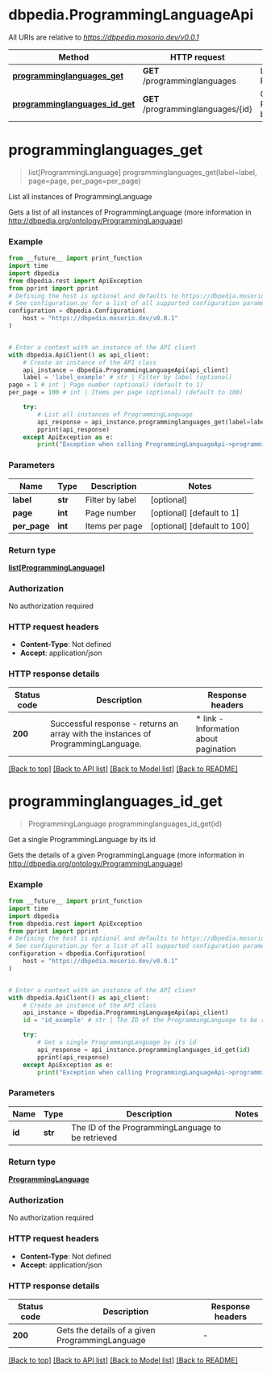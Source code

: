 # dbpedia.ProgrammingLanguageApi

All URIs are relative to *https://dbpedia.mosorio.dev/v0.0.1*

Method | HTTP request | Description
------------- | ------------- | -------------
[**programminglanguages_get**](ProgrammingLanguageApi.md#programminglanguages_get) | **GET** /programminglanguages | List all instances of ProgrammingLanguage
[**programminglanguages_id_get**](ProgrammingLanguageApi.md#programminglanguages_id_get) | **GET** /programminglanguages/{id} | Get a single ProgrammingLanguage by its id


# **programminglanguages_get**
> list[ProgrammingLanguage] programminglanguages_get(label=label, page=page, per_page=per_page)

List all instances of ProgrammingLanguage

Gets a list of all instances of ProgrammingLanguage (more information in http://dbpedia.org/ontology/ProgrammingLanguage)

### Example

```python
from __future__ import print_function
import time
import dbpedia
from dbpedia.rest import ApiException
from pprint import pprint
# Defining the host is optional and defaults to https://dbpedia.mosorio.dev/v0.0.1
# See configuration.py for a list of all supported configuration parameters.
configuration = dbpedia.Configuration(
    host = "https://dbpedia.mosorio.dev/v0.0.1"
)


# Enter a context with an instance of the API client
with dbpedia.ApiClient() as api_client:
    # Create an instance of the API class
    api_instance = dbpedia.ProgrammingLanguageApi(api_client)
    label = 'label_example' # str | Filter by label (optional)
page = 1 # int | Page number (optional) (default to 1)
per_page = 100 # int | Items per page (optional) (default to 100)

    try:
        # List all instances of ProgrammingLanguage
        api_response = api_instance.programminglanguages_get(label=label, page=page, per_page=per_page)
        pprint(api_response)
    except ApiException as e:
        print("Exception when calling ProgrammingLanguageApi->programminglanguages_get: %s\n" % e)
```

### Parameters

Name | Type | Description  | Notes
------------- | ------------- | ------------- | -------------
 **label** | **str**| Filter by label | [optional] 
 **page** | **int**| Page number | [optional] [default to 1]
 **per_page** | **int**| Items per page | [optional] [default to 100]

### Return type

[**list[ProgrammingLanguage]**](ProgrammingLanguage.md)

### Authorization

No authorization required

### HTTP request headers

 - **Content-Type**: Not defined
 - **Accept**: application/json

### HTTP response details
| Status code | Description | Response headers |
|-------------|-------------|------------------|
**200** | Successful response - returns an array with the instances of ProgrammingLanguage. |  * link - Information about pagination <br>  |

[[Back to top]](#) [[Back to API list]](../README.md#documentation-for-api-endpoints) [[Back to Model list]](../README.md#documentation-for-models) [[Back to README]](../README.md)

# **programminglanguages_id_get**
> ProgrammingLanguage programminglanguages_id_get(id)

Get a single ProgrammingLanguage by its id

Gets the details of a given ProgrammingLanguage (more information in http://dbpedia.org/ontology/ProgrammingLanguage)

### Example

```python
from __future__ import print_function
import time
import dbpedia
from dbpedia.rest import ApiException
from pprint import pprint
# Defining the host is optional and defaults to https://dbpedia.mosorio.dev/v0.0.1
# See configuration.py for a list of all supported configuration parameters.
configuration = dbpedia.Configuration(
    host = "https://dbpedia.mosorio.dev/v0.0.1"
)


# Enter a context with an instance of the API client
with dbpedia.ApiClient() as api_client:
    # Create an instance of the API class
    api_instance = dbpedia.ProgrammingLanguageApi(api_client)
    id = 'id_example' # str | The ID of the ProgrammingLanguage to be retrieved

    try:
        # Get a single ProgrammingLanguage by its id
        api_response = api_instance.programminglanguages_id_get(id)
        pprint(api_response)
    except ApiException as e:
        print("Exception when calling ProgrammingLanguageApi->programminglanguages_id_get: %s\n" % e)
```

### Parameters

Name | Type | Description  | Notes
------------- | ------------- | ------------- | -------------
 **id** | **str**| The ID of the ProgrammingLanguage to be retrieved | 

### Return type

[**ProgrammingLanguage**](ProgrammingLanguage.md)

### Authorization

No authorization required

### HTTP request headers

 - **Content-Type**: Not defined
 - **Accept**: application/json

### HTTP response details
| Status code | Description | Response headers |
|-------------|-------------|------------------|
**200** | Gets the details of a given ProgrammingLanguage |  -  |

[[Back to top]](#) [[Back to API list]](../README.md#documentation-for-api-endpoints) [[Back to Model list]](../README.md#documentation-for-models) [[Back to README]](../README.md)


